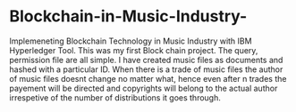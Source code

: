 # Blockchain-in-Music-Industry-
Implemeneting Blockchain Technology in Music Industry with IBM Hyperledger Tool. This was my first Block chain project. The query, permission file are all simple. I have created music files as documents and hashed with a particular ID. When there is a trade of music files the author of music files doesnt change no matter what, hence even after n trades the payement will be directed and copyrights will belong to the actual author irrespetive of the number of distributions it goes through.
